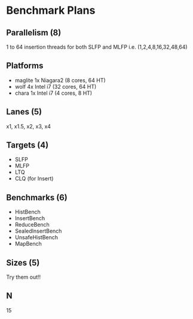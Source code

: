 # Benchmark Plans

## Parallelism (8)
1 to 64 insertion threads for both SLFP and MLFP i.e. (1,2,4,8,16,32,48,64)

## Platforms
- maglite 1x Niagara2 (8 cores, 64 HT)
- wolf    4x Intel i7 (32 cores, 64 HT)
- chara   1x Intel i7 (4 cores, 8 HT)

## Lanes (5)
x1, x1.5, x2, x3, x4

## Targets (4)
- SLFP
- MLFP
- LTQ
- CLQ (for Insert)

## Benchmarks (6)
- HistBench
- InsertBench
- ReduceBench
- SealedInsertBench
- UnsafeHistBench
- MapBench

## Sizes (5)
Try them out!!

## N
15